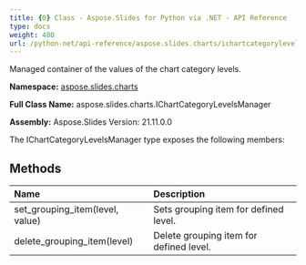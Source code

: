 ```yaml
---
title: {0} Class - Aspose.Slides for Python via .NET - API Reference
type: docs
weight: 480
url: /python-net/api-reference/aspose.slides.charts/ichartcategorylevelsmanager/
---
```


Managed container of the values of the chart category levels.

**Namespace:** [aspose.slides.charts](/python-net/api-reference/aspose.slides.charts/)

**Full Class Name:** aspose.slides.charts.IChartCategoryLevelsManager

**Assembly:**  Aspose.Slides Version: 21.11.0.0

The IChartCategoryLevelsManager type exposes the following members:
## **Methods**
|**Name**|**Description**|
| :- | :- |
|set_grouping_item(level, value)|Sets grouping item for defined level.|
|delete_grouping_item(level)|Delete grouping item for defined level.|
